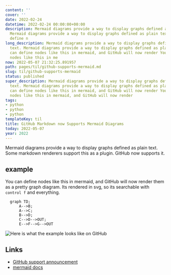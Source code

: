 ```yaml
---
content: ''
cover: ''
date: 2022-02-24
datetime: 2022-02-24 00:00:00+00:00
description: Mermaid diagrams provide a way to display graphs defined as plain text.
  Mermaid diagrams provide a way to display graphs defined as plain text. You can
  define n
long_description: Mermaid diagrams provide a way to display graphs defined as plain
  text. Mermaid diagrams provide a way to display graphs defined as plain text. You
  can define nodes like this in mermaid, and GitHub will now render You can define
  nodes like this in me
now: 2022-05-07 21:32:25.891957
path: pages/til/github-supports-mermaid.md
slug: til/github-supports-mermaid
status: published
super_description: Mermaid diagrams provide a way to display graphs defined as plain
  text. Mermaid diagrams provide a way to display graphs defined as plain text. You
  can define nodes like this in mermaid, and GitHub will now render You can define
  nodes like this in mermaid, and GitHub will now render
tags:
- python
- python
- python
templateKey: til
title: GitHub Markdown now Supports Mermaid Diagrams
today: 2022-05-07
year: 2022
---
```


Mermaid diagrams provide a way to display graphs defined as plain text.
Some markdown renderers support this as a plugin.  GitHub now supports
it.

## example

You can define nodes like this in mermaid, and GitHub will now render
them as a pretty graph diagram.  Its rendered in svg, so its searchable
with `control f` and everything.

```mermaid
  graph TD;
      A-->B;
      A-->C;
      B-->D;
      C-->D-->OUT;
      E-->F-->G-->OUT
```

![Here is what the example looks like on
GitHub](https://images.waylonwalker.com/example-gh-mermaid.png)

## Links

* [GitHub support announcement](https://github.blog/2022-02-14-include-diagrams-markdown-files-mermaid/)
* [mermaid docs](https://mermaid-js.github.io/mermaid/#/)